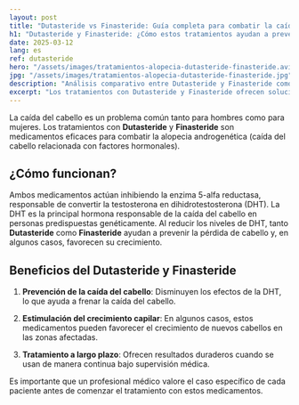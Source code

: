 ```yaml
---
layout: post
title: "Dutasteride vs Finasteride: Guía completa para combatir la caída del cabello en 2025"
h1: "Dutasteride y Finasteride: ¿Cómo estos tratamientos ayudan a prevenir la caída del cabello?"
date: 2025-03-12
lang: es
ref: dutasteride
hero: "/assets/images/tratamientos-alopecia-dutasteride-finasteride.avif"
jpg: "/assets/images/tratamientos-alopecia-dutasteride-finasteride.jpg"
description: "Análisis comparativo entre Dutasteride y Finasteride como tratamientos para la alopecia androgenética. Descubre sus mecanismos de acción, eficacia, efectos secundarios y cuál podría ser mejor para tu caso particular."
excerpt: "Los tratamientos con Dutasteride y Finasteride ofrecen soluciones efectivas para combatir la alopecia androgenética. Analizamos sus diferencias, beneficios y consideraciones importantes para ayudarte a tomar una decisión informada."
---
```

La caída del cabello es un problema común tanto para hombres como para mujeres. Los tratamientos con **Dutasteride** y **Finasteride** son medicamentos eficaces para combatir la alopecia androgenética (caída del cabello relacionada con factores hormonales).

## ¿Cómo funcionan?

Ambos medicamentos actúan inhibiendo la enzima 5-alfa reductasa, responsable de convertir la testosterona en dihidrotestosterona (DHT). La DHT es la principal hormona responsable de la caída del cabello en personas predispuestas genéticamente. Al reducir los niveles de DHT, tanto **Dutasteride** como **Finasteride** ayudan a prevenir la pérdida de cabello y, en algunos casos, favorecen su crecimiento.

## Beneficios del Dutasteride y Finasteride

1.  **Prevención de la caída del cabello**: Disminuyen los efectos de la DHT, lo que ayuda a frenar la caída del cabello.
    
2.  **Estimulación del crecimiento capilar**: En algunos casos, estos medicamentos pueden favorecer el crecimiento de nuevos cabellos en las zonas afectadas.
    
3.  **Tratamiento a largo plazo**: Ofrecen resultados duraderos cuando se usan de manera continua bajo supervisión médica.
    
Es importante que un profesional médico valore el caso específico de cada paciente antes de comenzar el tratamiento con estos medicamentos.
